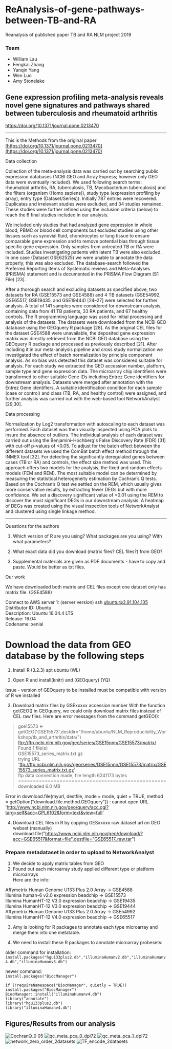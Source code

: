 # ReAnalysis-of-gene-pathways-between-TB-and-RA
Reanalysis of published paper TB and RA
NLM project 2019
### **Team**
* William Lau
* Fengkai Zhang
* Yanqin Yang
* Wen Luo
* Amy Stonelake

## Gene expression profiling meta-analysis reveals novel gene signatures and pathways shared between tuberculosis and rheumatoid arthritis
https://doi.org/10.1371/journal.pone.0213470


****

This is the Methods from the original paper [https://doi.org/10.1371/journal.pone.0213470](https://doi.org/10.1371/journal.pone.0213470)

Data collection

Collection of the meta-analysis data was carried out by searching public expression databases (NCBI GEO and Array Express; however only GEO data were eventually included). We used following search terms: rheumatoid arthritis, RA, tuberculosis, TB, Mycobacterium tuberculosis) and the filters (organism (Homo sapiens)), study type (expression profiling by array), entry type (Dataset/Series)). Initially 787 entries were recovered. Duplicates and irrelevant studies were excluded, and 34 studies remained. These studies were further refined using the inclusion criteria (below) to reach the 6 final studies included in our analysis.

We included only studies that had analyzed gene expression in whole blood, PBMC or blood cell components but excluded studies using other tissues such as synovial fluid, chondrocytes or lung tissue to ensure comparable gene expression and to remove potential bias through tissue specific gene expression. Only samples from untreated TB or RA were included. Studies investigating patients with latent TB were also excluded. In one case (Dataset GSE62525) we were unable to annotate the data properly; this was also excluded. The database-search followed the Preferred Reporting Items of Systematic reviews and Meta-Analyses (PRISMA) statement and is documented in the PRISMA Flow Diagram (S1 File) [23].

After a thorough search and excluding datasets as specified above, two datasets for RA (GSE15573 and GSE4588) and 4 TB datasets (GSE54992, GSE65517, GSE19435, and GSE19444) [24–27] were selected for further analysis. A total of 141 samples were considered for downstream analysis, containing data from 41 TB patients, 33 RA patients, and 67 healthy controls. The R programming language was used for initial processing and analysis of the datasets. The datasets were downloaded from the NCBI GEO database using the GEOquery R package [28]. As the original CEL files for the dataset GSE4588 were unavailable, the deposited gene expression matrix was directly retrieved from the NCBI GEO database using the GEOquery R package and processed as previously described [21]. After including it in our meta-analysis pipeline and cross study normalization we investigated the effect of batch normalization by principle component analysis. As no bias was detected this dataset was considered suitable for analysis. For each study we extracted the GEO accession number, platform, sample type and gene expression data. The microarray chip identifiers were transformed to other suitable Gene IDs including Entrez Gene identifiers for downstream analysis. Datasets were merged after annotation with the Entrez Gene identifiers. A suitable identification condition for each sample (case or control) and class (TB, RA, and healthy control) were assigned, and further analysis was carried out with the web-based tool NetworkAnalyst [29,30].

Data processing

Normalization by Log2 transformation with autoscaling to each dataset was performed. Each dataset was then visually inspected using PCA plots to insure the absence of outliers. The individual analysis of each dataset was carried out using the Benjamini–Hochberg's False Discovery Rate (FDR) [31] with cut-off p-values of <0.05. To adjust for the batch effect between the different datasets we used the ComBat batch effect method through the INMEX tool [32]. For detecting the significantly deregulated genes between cases (TB or RA) and controls, the effect size method was used. This approach offers two models for the analysis, the fixed and random effects models (FEM and REM). The most suitable model can be determined by measuring the statistical heterogeneity estimation by Cochran’s Q tests. Based on the Cochran’s Q test we settled on the REM, which usually gives more conservative results, by extracting fewer DEGs but with more confidence. We set a discovery significant value of <0.01 using the REM to discover the most significant DEGs in our downstream analysis. A heatmap of DEGs was created using the visual inspection tools of NetworkAnalyst and clustered using single linkage method.

***

Questions for the authors

1. Which version of R are you using? What packages are you using? With what parameters?

2. What exact data did you download (matrix files? CEL files?) from GEO?

3. Supplemental materials are given as PDF documents - have to copy and paste. Would be better as txt files. 


Our work

We have downloaded both matrix and CEL files except one dataset only has matrix file. (GSE4588)

Connect to AWS server 1: (server version)  ssh ubuntu@3.91.104.135
Distributor ID:	Ubuntu   
Description:	Ubuntu 16.04.4 LTS  
Release:	16.04  
Codename:	xenial 


# Download the data from GEO database by the following steps
1) Install R (3.2.3) apt ubuntu (WL)

2) Open R and install(knitr) and (GEOquery) (YQ)  

Issue - version of GEOquery to be installed must be compatible with version of R we installed

3) Download matrix files by GSExxxxx accession number 
With the function getGEO() in GEOquery, we could only download matrix files instead of CEL raw files. Here are error messages from the command getGEO():  
> gse15573 <- getGEO('GSE15573',destdir="/home/ubuntu/NLM_Reproducibility_Workshop/tb_and_arthritis/data/")  
ftp://ftp.ncbi.nlm.nih.gov/geo/series/GSE15nnn/GSE15573/matrix/  
Found 1 file(s)  
GSE15573_series_matrix.txt.gz  
trying URL 'ftp://ftp.ncbi.nlm.nih.gov/geo/series/GSE15nnn/GSE15573/matrix/GSE15573_series_matrix.txt.gz'  
ftp data connection made, file length 6241173 bytes     
==================================================  
downloaded 6.0 MB  

Error in download.file(myurl, destfile, mode = mode, quiet = TRUE, method =  getOption("download.file.method.GEOquery")) : cannot open URL 'http://www.ncbi.nlm.nih.gov/geo/query/acc.cgi?targ=self&acc=GPL6102&form=text&view=full'

4) Download CEL files in R by copying GESxxxxx raw dataset url on GEO webset (manually)
download.file("https://www.ncbi.nlm.nih.gov/geo/download/?acc=GSE65517&format=file",destfile="GSE65517_raw.tar") 

### Prepare metadataset in order to upload to NetworkAnalyst  
1) We decide to apply matrix tables from GEO  
2) Found out each microarray study applied different type or platform microarrays   
Here are the info:   

Affymetrix Human Genome U133 Plus 2.0 Array -> GSE4588   
Illumina human-6 v2.0 expression beadchip -> GSE15573  
Illumina HumanHT-12 V3.0 expression beadchip -> GSE19435  
Illumina HumanHT-12 V3.0 expression beadchip -> GSE19444  
Affymetrix Human Genome U133 Plus 2.0 Array -> GSE54992  
Illumina HumanHT-12 V4.0 expression beadchip -> GSE65517

3) Amy is looking for R packages to annotate each type microarray and merge them into one metatable.

4) We need to install these R packages to annotate microarray probesets:

older command for installation:  
`install.packages("hgu133plus2.db","illuminaHumanv2.db","illuminaHumanv4.db","illuminaHumanv3.db")`

newer command:  
`install.packages("BiocManager")`

`if (!requireNamespace("BiocManager", quietly = TRUE))`  
  `install.packages("BiocManager")`  
`BiocManager::install("illuminaHumanv4.db")`  
`library("annotate")`  
`library("hgu133plus2.db")`  
`library("illuminaHumanv4.db")`  

 
## Figures/Results from our analysis 
![CochranQ_0 05](https://user-images.githubusercontent.com/41751561/57943536-4342d800-78a2-11e9-8b9c-00cc9bb31a00.png)
![qc_meta_pca_0_dpi72](https://user-images.githubusercontent.com/41751561/57943543-46d65f00-78a2-11e9-8a76-9a859be95d38.png)
![qc_meta_pca_1_dpi72](https://user-images.githubusercontent.com/41751561/57943549-48a02280-78a2-11e9-81e2-e95159911ea5.png)
![network_zero_order_2datasets](https://user-images.githubusercontent.com/41751561/57943538-450c9b80-78a2-11e9-9f2e-925d9ef46d40.png)
![TF_encode_2datasets](https://user-images.githubusercontent.com/41751561/57943553-49d14f80-78a2-11e9-8eb2-b9ee6ee8765d.png)




  
